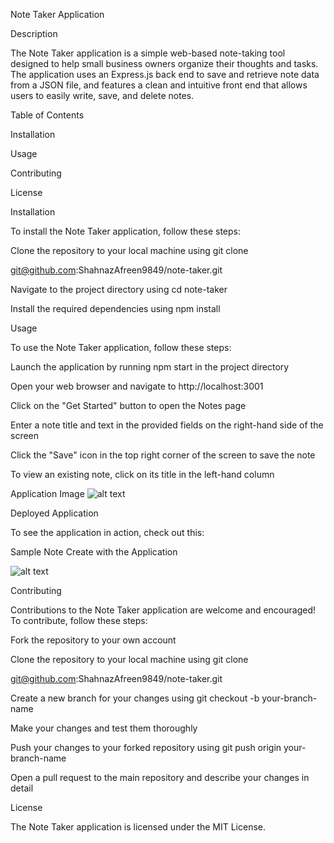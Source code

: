 Note Taker Application

Description

The Note Taker application is a simple web-based note-taking tool designed to help small business owners organize their thoughts and tasks. The application uses an Express.js back end to save and retrieve note data from a JSON file, and features a clean and intuitive front end that allows users to easily write, save, and delete notes.

Table of Contents

Installation

Usage

Contributing

License

Installation

To install the Note Taker application, follow these steps:

Clone the repository to your local machine using git clone 

git@github.com:ShahnazAfreen9849/note-taker.git

Navigate to the project directory using cd note-taker

Install the required dependencies using npm install

Usage

To use the Note Taker application, follow these steps:

Launch the application by running npm start in the project directory

Open your web browser and navigate to http://localhost:3001

Click on the "Get Started" button to open the Notes page

Enter a note title and text in the provided fields on the right-hand side of the screen

Click the "Save" icon in the top right corner of the screen to save the note

To view an existing note, click on its title in the left-hand column

Application Image
![alt text](../images/image1.png)

Deployed Application

To see the application in action, check out this:

Sample Note Create with the Application

![alt text](../images/image2.png)

Contributing

Contributions to the Note Taker application are welcome and encouraged! To contribute, follow these steps:

Fork the repository to your own account

Clone the repository to your local machine using git clone 

git@github.com:ShahnazAfreen9849/note-taker.git

Create a new branch for your changes using git checkout -b your-branch-name

Make your changes and test them thoroughly

Push your changes to your forked repository using git push origin your-branch-name

Open a pull request to the main repository and describe your changes in detail

License

The Note Taker application is licensed under the MIT License.
